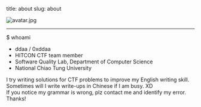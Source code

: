 title: about
slug: about

![avatar.jpg]({filename}/images/avatar.jpg)  

******

$ whoami  

- ddaa / 0xddaa
- HITCON CTF team member
- Software Quality Lab, Department of Computer Science
- National Chiao Tung University

I try writing solutions for CTF problems to improve my English writing skill.  
Sometimes will I write write-ups in Chinese if I am busy. XD  
If you notice my grammar is wrong, plz contact me and identify my error. Thanks!
